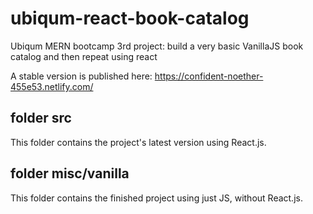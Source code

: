 # ubiqum-react-book-catalog

Ubiqum MERN bootcamp 3rd project: build a very basic VanillaJS book catalog and then repeat using react

A stable version is published here: https://confident-noether-455e53.netlify.com/

## folder src

This folder contains the project's latest version using React.js.

## folder misc/vanilla 

This folder contains the finished project using just JS, without React.js.
